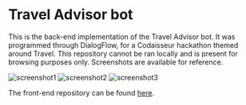# Travel Advisor bot
This is the back-end implementation of the Travel Advisor bot. It was programmed through DialogFlow, for a Codaisseur hackathon themed around Travel.
This repository cannot be ran locally and is present for browsing purposes only. Screenshots are available for reference.

![screenshot1](https://i.ibb.co/jLtgFcg/Screenshot-from-2019-12-13-12-23-54.png)
![screenshot2](https://i.ibb.co/CntTpb8/Screenshot-from-2019-12-13-12-24-51.png)
![screenshot3](https://i.ibb.co/F47Fmw6/Screenshot-from-2019-12-13-12-25-21.png)

The front-end repository can be found [here](https://github.com/mbosselut/travelAdvisorBot-client).
